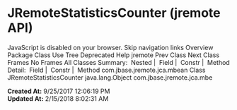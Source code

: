 # JRemoteStatisticsCounter (jremote   API)

JavaScript is disabled on your browser. Skip navigation links Overview Package Class Use Tree Deprecated Help jremote Prev Class Next Class Frames No Frames All Classes Summary:  Nested |  Field |  Constr |  Method Detail:  Field |  Constr |  Method com.jbase.jremote.jca.mbean Class JRemoteStatisticsCounter java.lang.Object com.jbase.jremote.jca.mbe  

**Created At:** 9/25/2017 12:06:19 PM  
**Updated At:** 2/15/2018 8:02:31 AM  

